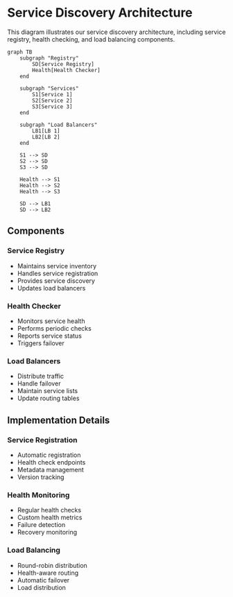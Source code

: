 # Service Discovery Architecture

This diagram illustrates our service discovery architecture, including service registry, health checking, and load balancing components.

```mermaid
graph TB
    subgraph "Registry"
        SD[Service Registry]
        Health[Health Checker]
    end

    subgraph "Services"
        S1[Service 1]
        S2[Service 2]
        S3[Service 3]
    end

    subgraph "Load Balancers"
        LB1[LB 1]
        LB2[LB 2]
    end

    S1 --> SD
    S2 --> SD
    S3 --> SD

    Health --> S1
    Health --> S2
    Health --> S3

    SD --> LB1
    SD --> LB2
```

## Components

### Service Registry

- Maintains service inventory
- Handles service registration
- Provides service discovery
- Updates load balancers

### Health Checker

- Monitors service health
- Performs periodic checks
- Reports service status
- Triggers failover

### Load Balancers

- Distribute traffic
- Handle failover
- Maintain service lists
- Update routing tables

## Implementation Details

### Service Registration

- Automatic registration
- Health check endpoints
- Metadata management
- Version tracking

### Health Monitoring

- Regular health checks
- Custom health metrics
- Failure detection
- Recovery monitoring

### Load Balancing

- Round-robin distribution
- Health-aware routing
- Automatic failover
- Load distribution
